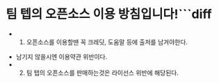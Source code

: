 # 팀 텝의 오픈소스 이용 방침입니다!```diff
+ 1. 오픈소스를 이용할땐 꼭 크레딧, 도움말 등에 출저를 남겨야한다.
- 남기지 않을시엔 이용약관 위반이다.
- 2. 팀 텝의 오픈소스를 판매하는것은 라이선스 위반에 해당된다.
```
